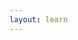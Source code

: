 ```yaml
---
layout: learn
---
```

<script type="text/javascript">
  LEARN_DMN.Navigation.markAsCurrentSection('section-structure-data-types');
</script>
